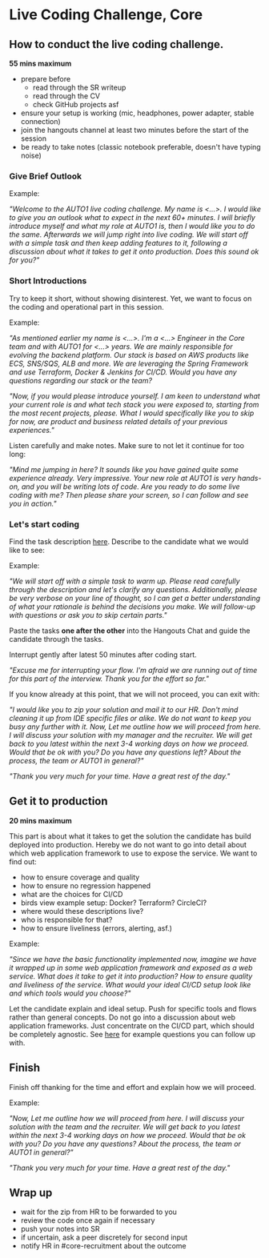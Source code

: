 # Live Coding Challenge, Core
## How to conduct the live coding challenge.
**55 mins maximum**
* prepare before
    * read through the SR writeup
    * read through the CV
    * check GitHub projects asf
* ensure your setup is working (mic, headphones, power adapter, stable connection)
* join the hangouts channel at least two minutes before the start of the session
* be ready to take notes (classic notebook preferable, doesn't have typing noise)
### Give Brief Outlook

Example:

_"Welcome to the AUTO1 live coding challenge. My name is <...>. I would like to give you an outlook what to
expect in the next 60+ minutes. I will briefly introduce myself and what my role at AUTO1 is, then I would like you to do
the same. Afterwards we will jump right into live coding. We will start off with a simple task and then keep
adding features to it, following a discussion about what it takes to get it onto production. Does this sound ok for
you?"_

### Short Introductions
Try to keep it short, without showing disinterest. Yet, we want to focus on the coding and operational part in this
session.

Example:

_"As mentioned earlier my name is <...>. I'm a <...> Engineer in the Core team and with AUTO1 for <...> years. We 
are mainly responsible for evolving the backend platform. Our stack is based on AWS products like ECS, SNS/SQS, ALB and
 more. We are leveraging the Spring Framework and use Terraform, Docker & Jenkins for CI/CD.
 Would you have any questions regarding our stack or the team?_

_"Now, if you would please introduce yourself. I am keen to understand what your current role is and what tech 
stack you were exposed to, starting from the most recent projects, please. What I would specifically like you to skip 
for now, are product and business related details of your previous experiences."_

Listen carefully and make notes. Make sure to not let it continue for too long:

_"Mind me jumping in here? It sounds like you have gained quite some experience already. Very impressive. 
Your new role at AUTO1 is very hands-on, and you will be writing lots of code. Are you ready to do some live coding 
 with me? Then please share your screen, so I can follow and see you in action."_

### Let's start coding
Find the task description [here](TASKS.md). Describe to the candidate what we would like to see:

Example:

_"We will start off with a simple task to warm up. Please read carefully through the description and let's clarify any 
questions. Additionally, please be very verbose on your line of thought, so I can get a better understanding of what 
your rationale is behind the decisions you make. We will follow-up with questions or ask you to skip certain parts."_

Paste the tasks **one after the other** into the Hangouts Chat and guide the candidate through the tasks.

Interrupt gently after latest 50 minutes after coding start.

_"Excuse me for interrupting your flow. I'm afraid we are running out of time for this part of the interview. Thank you 
for the effort so far."_

If you know already at this point, that we will not proceed, you can exit with:

_"I would like you to zip your solution and mail it to our HR. Don't mind cleaning it up from IDE specific files or 
alike. We do not want to keep you busy any further with it.
Now, Let me outline how we will proceed from here. I will discuss your solution with my manager and the recruiter. We
 will get back to you latest within the next 3-4 working days on how we proceed. Would that be ok with you?
 Do you have any questions left? About the process, the team or AUTO1 in general?"_
 
 _"Thank you very much for your time. Have a great rest of the day."_

## Get it to production
**20 mins maximum**

This part is about what it takes to get the solution the candidate has build deployed into production. Hereby we do not
want to go into detail about which web application framework to use to expose the service. We want to find out:
* how to ensure coverage and quality
* how to ensure no regression happened
* what are the choices for CI/CD
* birds view example setup: Docker? Terraform? CircleCI?
* where would these descriptions live?
* who is responsible for that?
* how to ensure liveliness (errors, alerting, asf.)

Example:

_"Since we have the basic functionality implemented now, imagine we have it wrapped up in some web application
 framework and exposed as a web service. What does it take to get it into production? How to ensure
quality and liveliness of the service. What would your ideal CI/CD setup look like and which tools would you choose?"_

Let the candidate explain and ideal setup. Push for specific tools and flows rather than general concepts.
Do not go into a discussion about web application frameworks. Just concentrate on the CI/CD part, which should be
completely agnostic.
See [here](QUESTIONS.md#cicd--test-coverage) for example questions you can follow up with.

## Finish
Finish off thanking for the time and effort and explain how we will proceed.

Example:

_"Now, Let me outline how we will proceed from here. I will discuss your solution with the team and the recruiter. We 
will get back to you latest within the next 3-4 working days on how we proceed. Would that be ok with you? 
Do you have any questions? About the process, the team or AUTO1 in general?"_

_"Thank you very much for your time. Have a great rest of the day."_
 
## Wrap up
* wait for the zip from HR to be forwarded to you
* review the code once again if necessary
* push your notes into SR
* if uncertain, ask a peer discretely for second input
* notify HR in #core-recruitment about the outcome
